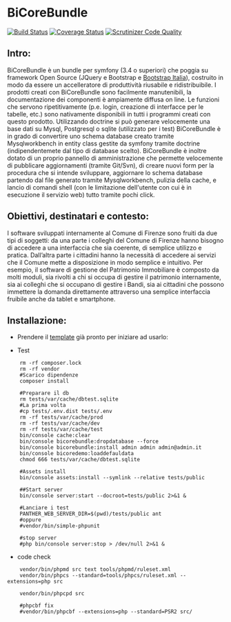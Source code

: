 BiCoreBundle
=============
[![Build Status](https://travis-ci.org/ComuneFI/BiCoreBundle.svg?branch=master)](https://travis-ci.org/ComuneFI/BiCoreBundle)
[![Coverage Status](https://coveralls.io/repos/github/ComuneFI/BiCoreBundle/badge.svg?branch=master)](https://coveralls.io/github/ComuneFI/BiCoreBundle?branch=master)
[![Scrutinizer Code Quality](https://scrutinizer-ci.com/g/ComuneFI/BiCoreBundle/badges/quality-score.png?b=master)](https://scrutinizer-ci.com/g/ComuneFI/BiCoreBundle/?branch=master)

Intro:
-------------
BiCoreBundle è un bundle per symfony (3.4 o superiori) che poggia su framework Open Source (JQuery e Bootstrap e <a href="https://github.com/italia/bootstrap-italia" target="_blank">Bootstrap Italia</a>), costruito in modo da essere un accelleratore di produttività riusabile e ridistribuibile.
I prodotti creati con BiCoreBundle sono facilmente manutenibili, la documentazione dei componenti è ampiamente diffusa on line.
Le funzioni che servono ripetitivamente (p.e. login, creazione di interfacce per le tabelle, etc.) sono nativamente disponibili in tutti i programmi creati con questo prodotto.
Utilizzando doctrine si può generare velocemente una base dati su Mysql, Postgresql o sqlite (utilizzato per i test)
BiCoreBundle è in grado di convertire uno schema database creato tramite Mysqlworkbench in entity class gestite da symfony tramite doctrine (indipendentemete dal tipo di database scelto).
BiCoreBundle è inoltre dotato di un proprio pannello di amministrazione che permette velocemente di pubblicare aggiornamenti (tramite Git/Svn), di creare nuovi form per la procedura che si intende sviluppare, aggiornare lo schema database partendo dal file generato tramite Mysqlworkbench, pulizia della cache, e lancio di comandi shell (con le limitazione dell'utente con cui è in esecuzione il servizio web) tutto tramite pochi click.

Obiettivi, destinatari e contesto: 
-------------
I software sviluppati internamente al Comune di Firenze sono fruiti da due tipi di soggetti: da una parte i colleghi del Comune di Firenze hanno bisogno di accedere a una interfaccia che sia coerente, di semplice utilizzo e pratica. 
Dall’altra parte i cittadini hanno la necessità di accedere ai servizi che il Comune mette a disposizione in modo semplice e intuitivo. 
Per esempio, il software di gestione del Patrimonio Immobiliare è composto da molti moduli, sia rivolti a chi si occupa di gestire il patrimonio internamente, sia ai colleghi che si occupano di gestire i Bandi, sia ai cittadini che possono immettere la domanda direttamente attraverso una semplice interfaccia fruibile anche da tablet e smartphone. 

Installazione:
-------------

- Prendere il <a href="https://github.com/ComuneFI/BiCoreTemplate" target="_blank">template</a> già pronto per iniziare ad usarlo:

- Test

```
    rm -rf composer.lock
    rm -rf vendor
    #Scarico dipendenze
    composer install

    #Preparare il db
    rm tests/var/cache/dbtest.sqlite
    #La prima volta
    #cp tests/.env.dist tests/.env
    rm -rf tests/var/cache/prod
    rm -rf tests/var/cache/dev
    rm -rf tests/var/cache/test
    bin/console cache:clear
    bin/console bicorebundle:dropdatabase --force
    bin/console bicorebundle:install admin admin admin@admin.it
    bin/console bicoredemo:loaddefauldata
    chmod 666 tests/var/cache/dbtest.sqlite

    #Assets install
    bin/console assets:install --symlink --relative tests/public

    ##Start server 
    bin/console server:start --docroot=tests/public 2>&1 &
    
    #Lanciare i test
    PANTHER_WEB_SERVER_DIR=$(pwd)/tests/public ant
    #oppure
    #vendor/bin/simple-phpunit

    #stop server
    #php bin/console server:stop > /dev/null 2>&1 &

```
- code check

```
    vendor/bin/phpmd src text tools/phpmd/ruleset.xml
    vendor/bin/phpcs --standard=tools/phpcs/ruleset.xml --extensions=php src
    
    vendor/bin/phpcpd src

    #phpcbf fix
    #vendor/bin/phpcbf --extensions=php --standard=PSR2 src/
```